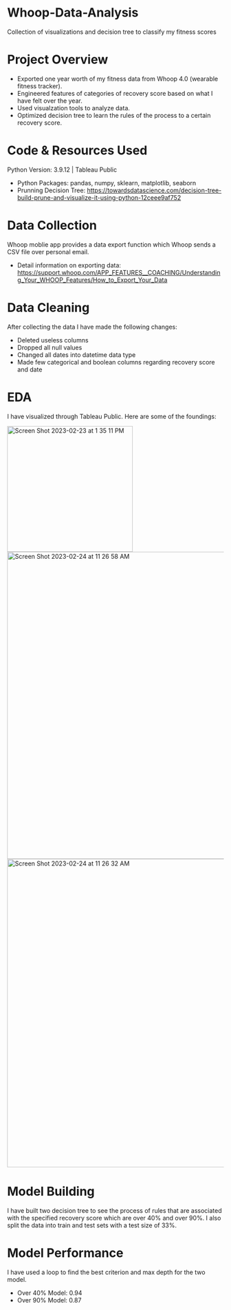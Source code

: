 # Whoop-Data-Analysis
Collection of visualizations and decision tree to classify my fitness scores
# Project Overview
* Exported one year worth of my fitness data from Whoop 4.0 (wearable fitness tracker). 
* Engineered features of categories of recovery score based on what I have felt over the year. 
* Used visualzation tools to analyze data. 
* Optimized decision tree to learn the rules of the process to a certain recovery score. 
# Code & Resources Used
Python Version: 3.9.12 | Tableau Public
* Python Packages: pandas, numpy, sklearn, matplotlib, seaborn
* Prunning Decision Tree: https://towardsdatascience.com/decision-tree-build-prune-and-visualize-it-using-python-12ceee9af752
# Data Collection
Whoop moblie app provides a data export function which Whoop sends a CSV file over personal email. 
* Detail information on exporting data: https://support.whoop.com/APP_FEATURES__COACHING/Understanding_Your_WHOOP_Features/How_to_Export_Your_Data
# Data Cleaning
After collecting the data I have made the following changes: 
* Deleted useless columns 
* Dropped all null values
* Changed all dates into datetime data type
* Made few categorical and boolean columns regarding recovery score and date
# EDA
I have visualized through Tableau Public. Here are some of the foundings: 

<img width="292" alt="Screen Shot 2023-02-23 at 1 35 11 PM" src="https://user-images.githubusercontent.com/118776460/221281977-3fc65d9f-bcd9-4be7-a50e-044126c71500.png">
<img width="713" alt="Screen Shot 2023-02-24 at 11 26 58 AM" src="https://user-images.githubusercontent.com/118776460/221281999-62082404-545d-4c05-b397-757efac2d7b4.png">
<img width="716" alt="Screen Shot 2023-02-24 at 11 26 32 AM" src="https://user-images.githubusercontent.com/118776460/221282009-7ec96545-2f3f-469e-b731-5bab1d5466c9.png">

# Model Building
I have built two decision tree to see the process of rules that are associated with the specified recovery score which are over 40% and over 90%.
I also split the data into train and test sets with a test size of 33%.
# Model Performance
I have used a loop to find the best criterion and max depth for the two model. 
* Over 40% Model: 0.94
* Over 90% Model: 0.87
